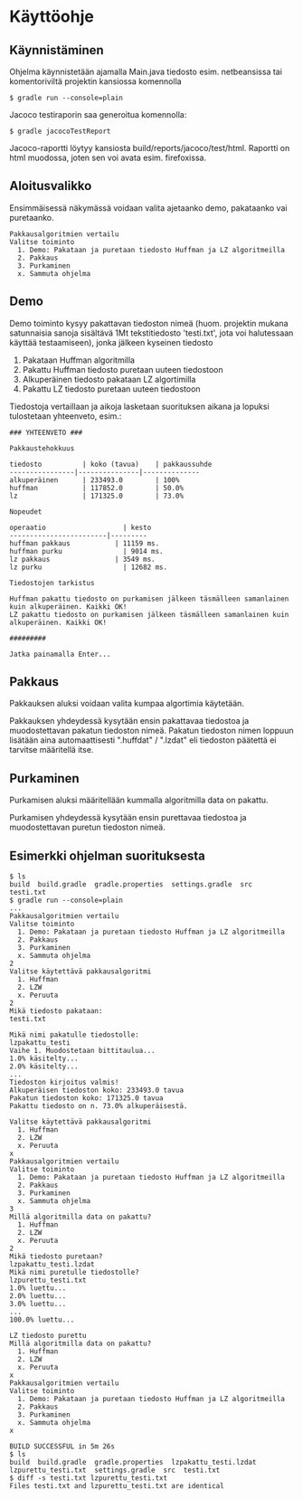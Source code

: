 # Käyttöohje


## Käynnistäminen

Ohjelma käynnistetään ajamalla Main.java tiedosto esim. netbeansissa tai
komentoriviltä projektin kansiossa komennolla

```console
$ gradle run --console=plain
```

Jacoco testiraporin saa generoitua komennolla:

```console
$ gradle jacocoTestReport
```

Jacoco-raportti löytyy kansiosta build/reports/jacoco/test/html. Raportti on
html muodossa, joten sen voi avata esim. firefoxissa.

## Aloitusvalikko

Ensimmäisessä näkymässä voidaan valita ajetaanko demo, pakataanko vai puretaanko.

```console
Pakkausalgoritmien vertailu
Valitse toiminto
  1. Demo: Pakataan ja puretaan tiedosto Huffman ja LZ algoritmeilla
  2. Pakkaus
  3. Purkaminen
  x. Sammuta ohjelma
```

## Demo

Demo toiminto kysyy pakattavan tiedoston nimeä (huom. projektin mukana satunnaisia
sanoja sisältävä 1Mt tekstitiedosto 'testi.txt', jota voi halutessaan käyttää
testaamiseen), jonka jälkeen kyseinen tiedosto

1. Pakataan Huffman algoritmilla
2. Pakattu Huffman tiedosto puretaan uuteen tiedostoon
3. Alkuperäinen tiedosto pakataan LZ algortimilla
4. Pakattu LZ tiedosto puretaan uuteen tiedostoon

Tiedostoja vertaillaan ja aikoja lasketaan suorituksen aikana ja lopuksi tulostetaan
yhteenveto, esim.:

```console
### YHTEENVETO ###

Pakkaustehokkuus

tiedosto	      | koko (tavua)	| pakkaussuhde
----------------|---------------|--------------
alkuperäinen	  | 233493.0	    | 100%
huffman     	  | 117852.0	    | 50.0%
lz          	  | 171325.0	    | 73.0%

Nopeudet

operaatio		            | kesto
------------------------|---------
huffman pakkaus		      | 11159 ms.
huffman purku		        | 9014 ms.
lz pakkaus		          | 3549 ms.
lz purku		            | 12682 ms.

Tiedostojen tarkistus

Huffman pakattu tiedosto on purkamisen jälkeen täsmälleen samanlainen kuin alkuperäinen. Kaikki OK!
LZ pakattu tiedosto on purkamisen jälkeen täsmälleen samanlainen kuin alkuperäinen. Kaikki OK!

#########

Jatka painamalla Enter...
```

## Pakkaus

Pakkauksen aluksi voidaan valita kumpaa algortimia käytetään.

Pakkauksen yhdeydessä kysytään ensin pakattavaa tiedostoa ja muodostettavan pakatun tiedoston nimeä.
Pakatun tiedoston nimen loppuun lisätään aina automaattisesti ".huffdat" / ".lzdat"
eli tiedoston päätettä ei tarvitse määritellä itse.


## Purkaminen

Purkamisen aluksi määritellään kummalla algoritmilla data on pakattu.

Purkamisen yhdeydessä kysytään ensin purettavaa tiedostoa ja muodostettavan puretun tiedoston nimeä.

## Esimerkki ohjelman suorituksesta

```console
$ ls
build  build.gradle  gradle.properties  settings.gradle  src  testi.txt
$ gradle run --console=plain
...
Pakkausalgoritmien vertailu
Valitse toiminto
  1. Demo: Pakataan ja puretaan tiedosto Huffman ja LZ algoritmeilla
  2. Pakkaus
  3. Purkaminen
  x. Sammuta ohjelma
2
Valitse käytettävä pakkausalgoritmi
  1. Huffman
  2. LZW
  x. Peruuta
2
Mikä tiedosto pakataan:
testi.txt

Mikä nimi pakatulle tiedostolle:
lzpakattu_testi
Vaihe 1. Muodostetaan bittitaulua...
1.0% käsitelty...
2.0% käsitelty...
...
Tiedoston kirjoitus valmis!
Alkuperäisen tiedoston koko: 233493.0 tavua
Pakatun tiedoston koko: 171325.0 tavua
Pakattu tiedosto on n. 73.0% alkuperäisestä.

Valitse käytettävä pakkausalgoritmi
  1. Huffman
  2. LZW
  x. Peruuta
x
Pakkausalgoritmien vertailu
Valitse toiminto
  1. Demo: Pakataan ja puretaan tiedosto Huffman ja LZ algoritmeilla
  2. Pakkaus
  3. Purkaminen
  x. Sammuta ohjelma
3
Millä algoritmilla data on pakattu?
  1. Huffman
  2. LZW
  x. Peruuta
2
Mikä tiedosto puretaan?
lzpakattu_testi.lzdat
Mikä nimi puretulle tiedostolle?
lzpurettu_testi.txt
1.0% luettu...
2.0% luettu...
3.0% luettu...
...
100.0% luettu...

LZ tiedosto purettu
Millä algoritmilla data on pakattu?
  1. Huffman
  2. LZW
  x. Peruuta  
x
Pakkausalgoritmien vertailu
Valitse toiminto
  1. Demo: Pakataan ja puretaan tiedosto Huffman ja LZ algoritmeilla
  2. Pakkaus
  3. Purkaminen
  x. Sammuta ohjelma
x

BUILD SUCCESSFUL in 5m 26s  
$ ls
build  build.gradle  gradle.properties  lzpakattu_testi.lzdat  lzpurettu_testi.txt  settings.gradle  src  testi.txt
$ diff -s testi.txt lzpurettu_testi.txt
Files testi.txt and lzpurettu_testi.txt are identical
```
